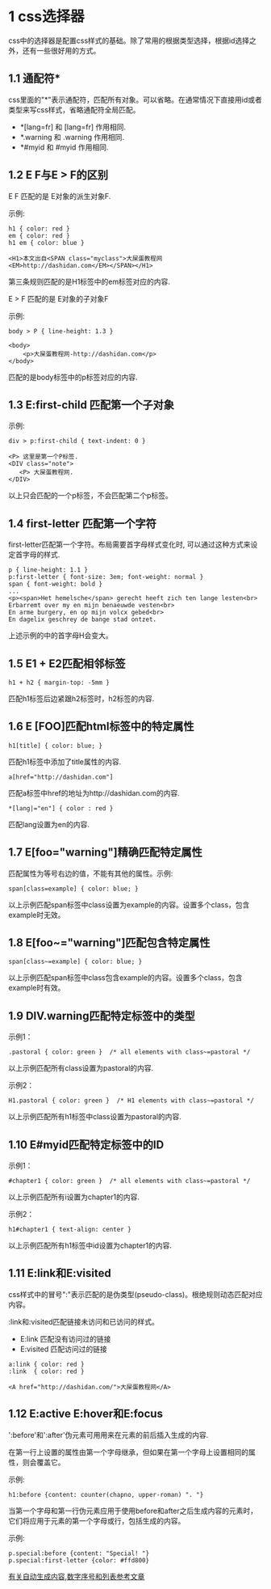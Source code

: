 1 css选择器
===

css中的选择器是配置css样式的基础。除了常用的根据类型选择，根据id选择之外，还有一些很好用的方式。


1.1 通配符*
---

css里面的"*"表示通配符，匹配所有对象。可以省略。在通常情况下直接用id或者类型来写css样式，省略通配符全局匹配。

- *[lang=fr] 和 [lang=fr] 作用相同.
- *.warning 和 .warning 作用相同.
- *#myid 和 #myid 作用相同. 

1.2 E F与E > F的区别
---

E F 匹配的是 E对象的派生对象F.

示例:
```
h1 { color: red }
em { color: red }
h1 em { color: blue }

<H1>本文出自<SPAN class="myclass">大屎蛋教程网<EM>http://dashidan.com</EM></SPAN></H1>
```

第三条规则匹配的是H1标签中的em标签对应的内容.


E > F 匹配的是 E对象的子对象F

示例:

```
body > P { line-height: 1.3 }

<body>
	<p>大屎蛋教程网-http://dashidan.com</p>
</body>
```

匹配的是body标签中的p标签对应的内容.

1.3 E:first-child 匹配第一个子对象
---

示例:

```
div > p:first-child { text-indent: 0 }

<P> 这里是第一个P标签.
<DIV class="note">
   <P> 大屎蛋教程网.
</DIV>
```

以上只会匹配的一个p标签，不会匹配第二个p标签。

1.4 first-letter 匹配第一个字符
---

first-letter匹配第一个字符。布局需要首字母样式变化时, 可以通过这种方式来设定首字母的样式.

```
p { line-height: 1.1 }
p:first-letter { font-size: 3em; font-weight: normal }
span { font-weight: bold }
...
<p><span>Het hemelsche</span> gerecht heeft zich ten lange lesten<br>
Erbarremt over my en mijn benaeuwde vesten<br>
En arme burgery, en op mijn volcx gebed<br>
En dagelix geschrey de bange stad ontzet.
```

上述示例的中的首字母H会变大。


1.5 E1 + E2匹配相邻标签
---

```
h1 + h2 { margin-top: -5mm }  
```

匹配h1标签后边紧跟h2标签时，h2标签的内容.


1.6 E [FOO]匹配html标签中的特定属性
---

```
h1[title] { color: blue; }
```

匹配h1标签中添加了title属性的内容.

```
a[href="http://dashidan.com"]
```

匹配a标签中href的地址为http://dashidan.com的内容.

```
*[lang|="en"] { color : red }
```

匹配lang设置为en的内容.

1.7 E[foo="warning"]精确匹配特定属性
---

匹配属性为等号右边的值，不能有其他的属性。示例:

```
span[class=example] { color: blue; }
```

以上示例匹配span标签中class设置为example的内容。设置多个class，包含example时无效。

1.8 E[foo~="warning"]匹配包含特定属性
---

```
span[class~=example] { color: blue; }
```

以上示例匹配span标签中class包含example的内容。设置多个class，包含example时有效。

1.9 DIV.warning匹配特定标签中的类型
---

示例1：

```
.pastoral { color: green }  /* all elements with class~=pastoral */
```

以上示例匹配所有class设置为pastoral的内容.


示例2：

```
H1.pastoral { color: green }  /* H1 elements with class~=pastoral */
```

以上示例匹配所有h1标签中class设置为pastoral的内容.

1.10 E#myid匹配特定标签中的ID
---

示例1：

```
#chapter1 { color: green }  /* all elements with class~=pastoral */
```

以上示例匹配所有i设置为chapter1的内容.

示例2：

```
h1#chapter1 { text-align: center }
```
以上示例匹配所有h1标签中id设置为chapter1的内容.


1.11 E:link和E:visited 
---

css样式中的冒号":"表示匹配的是伪类型(pseudo-class)。根绝规则动态匹配对应内容。

:link和:visited匹配链接未访问和已访问的样式。

- E:link 匹配没有访问过的链接
- E:visited 匹配访问过的链接

```
a:link { color: red }
:link  { color: red }

<A href="http://dashidan.com/">大屎蛋教程网</A>
```

1.12 E:active E:hover和E:focus
---

':before'和':after'伪元素可用用来在元素的前后插入生成的内容. 

在第一行上设置的属性由第一个字母继承，但如果在第一个字母上设置相同的属性，则会覆盖它。

示例:

```
h1:before {content: counter(chapno, upper-roman) ". "}
```

当第一个字母和第一行伪元素应用于使用before和after之后生成内容的元素时，它们将应用于元素的第一个字母或行，包括生成的内容。

示例:
```
p.special:before {content: "Special! "}
p.special:first-letter {color: #ffd800}
```

[有关自动生成内容,数字序号和列表参考文章](https://www.w3.org/TR/CSS2/generate.html)

